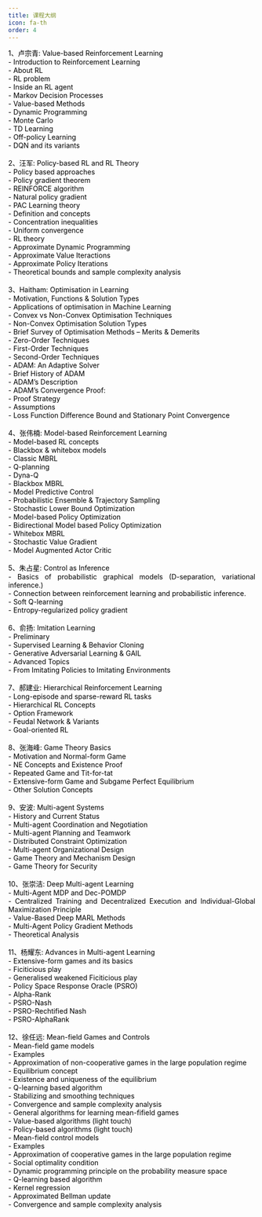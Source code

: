```yaml
--- 
title: 课程大纲 
icon: fa-th 
order: 4 
--- 
```

<p style="text-align:justify; text-justify:inter-ideograph;color: black">
1、卢宗青: Value-based Reinforcement Learning <br />
- Introduction to Reinforcement Learning <br />
    <span style="text-indent:2em;">- About RL <br /></span>
    <span style="text-indent:2em;">- RL problem <br /></span>
    <span style="text-indent:2em;">- Inside an RL agent <br /></span>
    <span style="text-indent:2em;">- Markov Decision Processes <br /></span>
- Value-based Methods <br />
    <span style="text-indent:2em;">- Dynamic Programming <br /></span>
    <span style="text-indent:2em;">- Monte Carlo <br /></span>
    <span style="text-indent:2em;">- TD Learning <br /></span>
    <span style="text-indent:2em;">- Off-policy Learning <br /></span>
    <span style="text-indent:2em;">- DQN and its variants <br /></span>
<br />
2、汪军: Policy-based RL and RL Theory <br />
- Policy based approaches <br />
    <span style="text-indent:2em;">- Policy gradient theorem <br /></span>
    <span style="text-indent:2em;">- REINFORCE algorithm <br /></span>
    <span style="text-indent:2em;">- Natural policy gradient <br /></span>
- PAC Learning theory <br />
    <span style="text-indent:2em;">- Definition and concepts <br /></span>
    <span style="text-indent:2em;">- Concentration inequalities <br /></span>
    <span style="text-indent:2em;">- Uniform convergence <br /></span>
- RL theory <br />
    <span style="text-indent:2em;">- Approximate Dynamic Programming <br /></span>
    <span style="text-indent:2em;">- Approximate Value Iteractions <br /></span>
    <span style="text-indent:2em;">- Approximate Policy Iterations <br /></span>
    <span style="text-indent:2em;">- Theoretical bounds and sample complexity analysis <br /></span>
<br />
3、Haitham: Optimisation in Learning <br />
- Motivation, Functions & Solution Types <br />
    <span style="text-indent:2em;">- Applications of optimisation in Machine Learning <br /></span>
    <span style="text-indent:2em;">- Convex vs Non-Convex Optimisation Techniques <br /></span>
    <span style="text-indent:2em;">- Non-Convex Optimisation Solution Types <br /></span>
- Brief Survey of Optimisation Methods – Merits & Demerits <br />
    <span style="text-indent:2em;">- Zero-Order Techniques <br /></span>
    <span style="text-indent:2em;">- First-Order Techniques <br /></span>
    <span style="text-indent:2em;">- Second-Order Techniques <br /></span>
- ADAM: An Adaptive Solver <br />
    <span style="text-indent:2em;">- Brief History of ADAM <br /></span>
    <span style="text-indent:2em;">- ADAM’s Description <br /></span>
- ADAM’s Convergence Proof: <br />
    <span style="text-indent:2em;">- Proof Strategy <br /></span>
    <span style="text-indent:2em;">- Assumptions <br /></span>
    <span style="text-indent:2em;">- Loss Function Difference Bound and Stationary Point Convergence <br /></span>
<br />
4、张伟楠: Model-based Reinforcement Learning <br />
- Model-based RL concepts <br />
    <span style="text-indent:2em;"><span style="text-indent:2em;">- Blackbox & whitebox models <br /></span>
- Classic MBRL <br />
    <span style="text-indent:2em;"><span style="text-indent:2em;">- Q-planning <br /></span>
    <span style="text-indent:2em;"><span style="text-indent:2em;">- Dyna-Q <br /></span>
- Blackbox MBRL <br />
    <span style="text-indent:2em;"><span style="text-indent:2em;">- Model Predictive Control <br /></span>
    <span style="text-indent:2em;"><span style="text-indent:2em;">- Probabilistic Ensemble & Trajectory Sampling <br /></span>
    <span style="text-indent:2em;"><span style="text-indent:2em;">- Stochastic Lower Bound Optimization <br /></span>
    <span style="text-indent:2em;"><span style="text-indent:2em;">- Model-based Policy Optimization <br /></span>
    <span style="text-indent:2em;"><span style="text-indent:2em;">- Bidirectional Model based Policy Optimization <br /></span>
- Whitebox MBRL <br />
    <span style="text-indent:2em;"><span style="text-indent:2em;">- Stochastic Value Gradient <br /></span>
    <span style="text-indent:2em;"><span style="text-indent:2em;">- Model Augmented Actor Critic <br /></span>
<br />
5、朱占星: Control as Inference  <br />
- Basics of probabilistic graphical models (D-separation, variational inference.) <br />
- Connection between reinforcement learning and probabilistic inference.  <br />
- Soft Q-learning  <br />
- Entropy-regularized policy gradient <br />
<br />
6、俞扬: Imitation Learning  <br />
- Preliminary <br />
- Supervised Learning & Behavior Cloning <br />
- Generative Adversarial Learning & GAIL <br />
- Advanced Topics <br />
- From Imitating Policies to Imitating Environments <br />
<br />
7、郝建业: Hierarchical Reinforcement Learning <br />
- Long-episode and sparse-reward RL tasks <br />
- Hierarchical RL Concepts <br />
- Option Framework <br />
- Feudal Network & Variants <br />
- Goal-oriented RL <br />
<br />
8、张海峰: Game Theory Basics  <br />
- Motivation and Normal-form Game <br />
- NE Concepts and Existence Proof <br />
- Repeated Game and Tit-for-tat <br />
- Extensive-form Game and Subgame Perfect Equilibrium  <br />
- Other Solution Concepts <br />
<br />
9、安波: Multi-agent Systems  <br />
- History and Current Status <br />
- Multi-agent Coordination and Negotiation <br />
- Multi-agent Planning and Teamwork <br />
- Distributed Constraint Optimization <br />
- Multi-agent Organizational Design <br />
- Game Theory and Mechanism Design <br />
- Game Theory for Security <br />
<br />
10、张崇洁: Deep Multi-agent Learning <br />
- Multi-Agent MDP and Dec-POMDP <br />
- Centralized Training and Decentralized Execution and Individual-Global Maximization Principle <br />
- Value-Based Deep MARL Methods <br />
- Multi-Agent Policy Gradient Methods <br />
- Theoretical Analysis  <br />
<br />
11、杨耀东: Advances in Multi-agent Learning <br />
- Extensive-form games and its basics <br />
- Ficiticious play <br />
- Generalised weakened Ficiticious play <br />
- Policy Space Response Oracle (PSRO) <br />
- Alpha-Rank <br />
- PSRO-Nash <br />
- PSRO-Rechtified Nash <br />
- PSRO-AlphaRank <br />
<br />
12、徐任远: Mean-field Games and Controls <br />
- Mean-field game models  <br />
    <span style="text-indent:2em;">- Examples  <br /></span>
    <span style="text-indent:2em;">- Approximation of non-cooperative games in the large population regime  <br /></span>
    <span style="text-indent:2em;">- Equilibrium concept  <br /></span>
- Existence and uniqueness of the equilibrium  <br />
- Q-learning based algorithm  <br />
    <span style="text-indent:2em;">- Stabilizing and smoothing techniques  <br /></span>
    <span style="text-indent:2em;">- Convergence and sample complexity analysis  <br /></span>
- General algorithms for learning mean-fifield games  <br />
    <span style="text-indent:2em;">- Value-based algorithms (light touch)  <br /></span>
    <span style="text-indent:2em;">- Policy-based algorithms (light touch) <br /></span>
- Mean-field control models   <br />
    <span style="text-indent:2em;">- Examples  <br /></span>
    <span style="text-indent:2em;">- Approximation of cooperative games in the large population regime  <br /></span>
    <span style="text-indent:2em;">- Social optimality condition  <br /></span>
- Dynamic programming principle on the probability measure space  <br />
- Q-learning based algorithm  <br />
    <span style="text-indent:2em;">- Kernel regression  <br /></span>
    <span style="text-indent:2em;">- Approximated Bellman update  <br /></span>
    <span style="text-indent:2em;">- Convergence and sample complexity analysis <br /></span>
</p>
